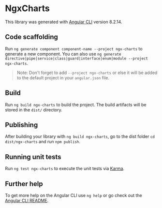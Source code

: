 # NgxCharts

This library was generated with [Angular CLI](https://github.com/angular/angular-cli) version 8.2.14.

## Code scaffolding

Run `ng generate component component-name --project ngx-charts` to generate a new component. You can also use `ng generate directive|pipe|service|class|guard|interface|enum|module --project ngx-charts`.

> Note: Don't forget to add `--project ngx-charts` or else it will be added to the default project in your `angular.json` file.

## Build

Run `ng build ngx-charts` to build the project. The build artifacts will be stored in the `dist/` directory.

## Publishing

After building your library with `ng build ngx-charts`, go to the dist folder `cd dist/ngx-charts` and run `npm publish`.

## Running unit tests

Run `ng test ngx-charts` to execute the unit tests via [Karma](https://karma-runner.github.io).

## Further help

To get more help on the Angular CLI use `ng help` or go check out the [Angular CLI README](https://github.com/angular/angular-cli/blob/master/README.md).
